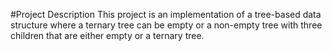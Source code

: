 #Project Description
This project is an implementation of a tree-based data structure where a ternary tree can be empty or a non-empty tree with three children that are either empty or a ternary tree.

